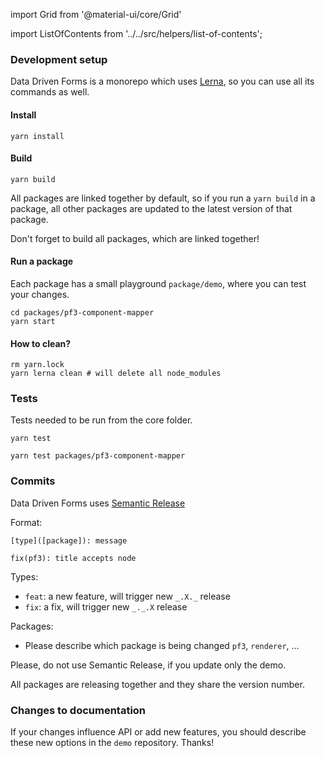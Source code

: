 import Grid from '@material-ui/core/Grid'

import ListOfContents from '../../src/helpers/list-of-contents';

<Grid container item>
<Grid item xs={12} md={10}>

### Development setup

Data Driven Forms is a monorepo which uses [Lerna](https://github.com/lerna/lerna), so you can use all its commands as well.

#### Install

```console
yarn install
```

#### Build

```console
yarn build
```

All packages are linked together by default, so if you run a `yarn build` in a package, all other packages are updated to the latest version of that package.

Don't forget to build all packages, which are linked together!

#### Run a package

Each package has a small playground `package/demo`, where you can test your changes.

```console
cd packages/pf3-component-mapper
yarn start
```

#### How to clean?

```console
rm yarn.lock
yarn lerna clean # will delete all node_modules
```

### Tests

Tests needed to be run from the core folder.

```console
yarn test

yarn test packages/pf3-component-mapper
```

### Commits

Data Driven Forms uses [Semantic Release](https://github.com/semantic-release/commit-analyzer)

Format:

```
[type]([package]): message

fix(pf3): title accepts node
```

Types:
- `feat`: a new feature, will trigger new `_.X._` release
- `fix`: a fix, will trigger new `_._.X` release

Packages:
- Please describe which package is being changed `pf3`, `renderer`, ...

Please, do not use Semantic Release, if you update only the demo.

All packages are releasing together and they share the version number.

### Changes to documentation

If your changes influence API or add new features, you should describe these new options in the `demo` repository. Thanks!

</Grid>
<Grid item xs={false} md={2}>
  <ListOfContents file="renderer/development-setup" />
</Grid>
</Grid>
